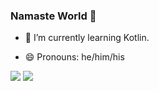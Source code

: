 ### Namaste World 🙏

<!-- - 🔭 I’m currently working on ... -->
- 🌱 I’m currently learning Kotlin.
<!-- - 👯 I’m looking to collaborate on ... -->
<!-- - 🤔 I’m looking for help with ... -->
<!-- - 💬 Ask me about ... -->
<!-- - 📫 How to reach me: Search for tech_nerd_69 (Twitter) -->
- 😄 Pronouns: he/him/his
<!-- - ⚡ Fun fact: ... -->

<img src = "https://github-readme-stats.vercel.app/api?username=chandMessi10&count_private=true&&show_icons=true&title_color=6e9a44&icon_color=bad072&text_color=d5e2ed&bg_color=023026">

<img src = "https://github-readme-stats.vercel.app/api/top-langs/?username=chandMessi10&show_icons=true&theme=radical">
